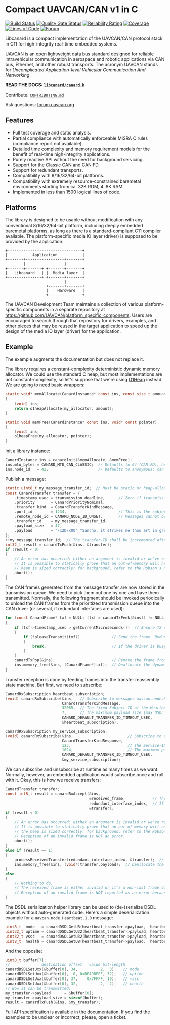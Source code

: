 # Compact UAVCAN/CAN v1 in C

[![Build Status](https://travis-ci.org/UAVCAN/libcanard.svg?branch=master)](https://travis-ci.org/UAVCAN/libcanard)
[![Quality Gate Status](https://sonarcloud.io/api/project_badges/measure?project=libcanard&metric=alert_status)](https://sonarcloud.io/dashboard?id=libcanard)
[![Reliability Rating](https://sonarcloud.io/api/project_badges/measure?project=libcanard&metric=reliability_rating)](https://sonarcloud.io/dashboard?id=libcanard)
[![Coverage](https://sonarcloud.io/api/project_badges/measure?project=libcanard&metric=coverage)](https://sonarcloud.io/dashboard?id=libcanard)
[![Lines of Code](https://sonarcloud.io/api/project_badges/measure?project=libcanard&metric=ncloc)](https://sonarcloud.io/dashboard?id=libcanard)
[![Forum](https://img.shields.io/discourse/users.svg?server=https%3A%2F%2Fforum.uavcan.org&color=1700b3)](https://forum.uavcan.org)

Libcanard is a compact implementation of the UAVCAN/CAN protocol stack in C11 for high-integrity real-time
embedded systems.

[UAVCAN](https://uavcan.org) is an open lightweight data bus standard designed for reliable intravehicular
communication in aerospace and robotic applications via CAN bus, Ethernet, and other robust transports.
The acronym UAVCAN stands for *Uncomplicated Application-level Vehicular Communication And Networking*.

**READ THE DOCS: [`libcanard/canard.h`](/libcanard/canard.h)**

Contribute: [`CONTRIBUTING.md`](/CONTRIBUTING.md)

Ask questions: [forum.uavcan.org](https://forum.uavcan.org)

## Features

- Full test coverage and static analysis.
- Partial compliance with automatically enforceable MISRA C rules (compliance report not available).
- Detailed time complexity and memory requirement models for the benefit of real-time high-integrity applications.
- Purely reactive API without the need for background servicing.
- Support for the Classic CAN and CAN FD.
- Support for redundant transports.
- Compatibility with 8/16/32/64-bit platforms.
- Compatibility with extremely resource-constrained baremetal environments starting from ca. 32K ROM, 4..8K RAM.
- Implemented in less than 1500 logical lines of code.

## Platforms

The library is designed to be usable without modification with any conventional 8/16/32/64-bit platform,
including deeply embedded baremetal platforms, as long as there is a standard-compliant C11 compiler available.
The platform-specific media IO layer (driver) is supposed to be provided by the application:

    +---------------------------------+
    |           Application           |
    +-------+-----------------+-------+
            |                 |
    +-------+-------+ +-------+-------+
    |   Libcanard   | |  Media layer  |
    +---------------+ +-------+-------+
                              |
                      +-------+-------+
                      |    Hardware   |
                      +---------------+

The UAVCAN Development Team maintains a collection of various platform-specific components in a separate repository
at <https://github.com/UAVCAN/platform_specific_components>.
Users are encouraged to search through that repository for drivers, examples, and other pieces that may be
reused in the target application to speed up the design of the media IO layer (driver) for the application.

## Example

The example augments the documentation but does not replace it.

The library requires a constant-complexity deterministic dynamic memory allocator.
We could use the standard C heap, but most implementations are not constant-complexity,
so let's suppose that we're using [O1Heap](https://github.com/pavel-kirienko/o1heap) instead.
We are going to need basic wrappers:

```c
static void* memAllocate(CanardInstance* const ins, const size_t amount)
{
    (void) ins;
    return o1heapAllocate(my_allocator, amount);
}

static void memFree(CanardInstance* const ins, void* const pointer)
{
    (void) ins;
    o1heapFree(my_allocator, pointer);
}
```

Init a library instance:

```c
CanardInstance ins = canardInit(&memAllocate, &memFree);
ins.mtu_bytes = CANARD_MTU_CAN_CLASSIC;  // Defaults to 64 (CAN FD); here we select Classic CAN.
ins.node_id   = 42;                      // Defaults to anonymous; can be set up later at any point.
```

Publish a message:

```c
static uint8_t my_message_transfer_id;  // Must be static or heap-allocated to retain state between calls.
const CanardTransfer transfer = {
    .timestamp_usec = transmission_deadline,      // Zero if transmission deadline is not limited.
    .priority       = CanardPriorityNominal,
    .transfer_kind  = CanardTransferKindMessage,
    .port_id        = 1234,                       // This is the subject-ID.
    .remote_node_id = CANARD_NODE_ID_UNSET,       // Messages cannot be unicast, so use UNSET.
    .transfer_id    = my_message_transfer_id,
    .payload_size   = 47,
    .payload        = "\x2D\x00" "Sancho, it strikes me thou art in great fear.",
};
++my_message_transfer_id;  // The transfer-ID shall be incremented after every transmission on this subject.
int32_t result = canardTxPush(&ins, &transfer);
if (result < 0)
{
    // An error has occurred: either an argument is invalid or we've ran out of memory.
    // It is possible to statically prove that an out-of-memory will never occur for a given application if the
    // heap is sized correctly; for background, refer to the Robson's Proof and the documentation for O1Heap.
    abort();
}
```

The CAN frames generated from the message transfer are now stored in the transmission queue.
We need to pick them out one by one and have them transmitted.
Normally, the following fragment should be invoked periodically to unload the CAN frames from the
prioritized transmission queue into the CAN driver (or several, if redundant interfaces are used):

```c
for (const CanardFrame* txf = NULL; (txf = canardTxPeek(&ins)) != NULL;)  // Look at the top of the TX queue.
{
    if (txf->timestamp_usec > getCurrentMicroseconds())  // Ensure TX deadline not expired.
    {
        if (!pleaseTransmit(txf))              // Send the frame. Redundant interfaces may be used here.
        {
            break;                             // If the driver is busy, break and retry later.
        }
    }
    canardTxPop(&ins);                         // Remove the frame from the queue after it's transmitted.
    ins.memory_free(&ins, (CanardFrame*)txf);  // Deallocate the dynamic memory afterwards.
}
```

Transfer reception is done by feeding frames into the transfer reassembly state machine.
But first, we need to subscribe:

```c
CanardRxSubscription heartbeat_subscription;
(void) canardRxSubscribe(&ins,   // Subscribe to messages uavcan.node.Heartbeat.
                         CanardTransferKindMessage,
                         32085,  // The fixed Subject-ID of the Heartbeat message type (see DSDL definition).
                         7,      // The maximum payload size (max DSDL object size) from the DSDL definition.
                         CANARD_DEFAULT_TRANSFER_ID_TIMEOUT_USEC,
                         &heartbeat_subscription);

CanardRxSubscription my_service_subscription;
(void) canardRxSubscribe(&ins,                        // Subscribe to an arbitrary service response.
                         CanardTransferKindResponse,
                         123,                         // The Service-ID to subscribe to.
                         1024,                        // The maximum payload size (max DSDL object size).
                         CANARD_DEFAULT_TRANSFER_ID_TIMEOUT_USEC,
                         &my_service_subscription);
```

We can subscribe and unsubscribe at runtime as many times as we want.
Normally, however, an embedded application would subscribe once and roll with it.
Okay, this is how we receive transfers:

```c
CanardTransfer transfer;
const int8_t result = canardRxAccept(&ins,
                                     &received_frame,            // The CAN frame received from the bus.
                                     redundant_interface_index,  // If the transport is not redundant, use 0.
                                     &transfer);
if (result < 0)
{
    // An error has occurred: either an argument is invalid or we've ran out of memory.
    // It is possible to statically prove that an out-of-memory will never occur for a given application if
    // the heap is sized correctly; for background, refer to the Robson's Proof and the documentation for O1Heap.
    // Reception of an invalid frame is NOT an error.
    abort();
}
else if (result == 1)
{
    processReceivedTransfer(redundant_interface_index, &transfer);  // A transfer has been received, process it.
    ins.memory_free(&ins, (void*)transfer.payload);  // Deallocate the dynamic memory afterwards.
}
else
{
    // Nothing to do.
    // The received frame is either invalid or it's a non-last frame of a multi-frame transfer.
    // Reception of an invalid frame is NOT reported as an error because it is not an error.
}
```

The DSDL serialization helper library can be used to (de-)serialize DSDL objects without auto-generated code.
Here's a simple deserialization example for a `uavcan.node.Heartbeat.1.0` message:

```c
uint8_t  mode   = canardDSDLGetU8(heartbeat_transfer->payload,  heartbeat_transfer->payload_size, 34,  3);
uint32_t uptime = canardDSDLGetU32(heartbeat_transfer->payload, heartbeat_transfer->payload_size,  0, 32);
uint32_t vssc   = canardDSDLGetU32(heartbeat_transfer->payload, heartbeat_transfer->payload_size, 37, 19);
uint8_t  health = canardDSDLGetU8(heartbeat_transfer->payload,  heartbeat_transfer->payload_size, 32,  2);
```

And the opposite:

```c
uint8_t buffer[7];
//              destination offset   value bit-length
canardDSDLSetUxx(&buffer[0], 34,          2,  3);   // mode
canardDSDLSetUxx(&buffer[0],  0, 0xDEADBEEF, 32);   // uptime
canardDSDLSetUxx(&buffer[0], 37,    0x7FFFF, 19);   // vssc
canardDSDLSetUxx(&buffer[0], 32,          2,  2);   // health
// Now it can be transmitted:
my_transfer->payload      = &buffer[0];
my_transfer->payload_size = sizeof(buffer);
result = canardTxPush(&ins, &my_transfer);
```

Full API specification is available in the documentation.
If you find the examples to be unclear or incorrect, please, open a ticket.
